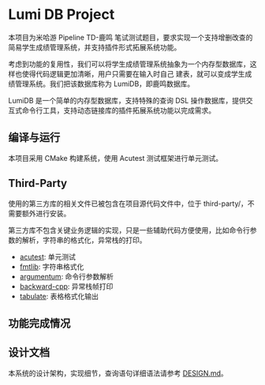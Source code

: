 # Lumi DB Project

本项目为米哈游 Pipeline TD-鹿鸣 笔试测试题目，要求实现一个支持增删改查的简易学生成绩管理系统，并支持插件形式拓展系统功能。

考虑到功能的复用性，我们可以将学生成绩管理系统抽象为一个内存型数据库，这样也使得代码逻辑更加清晰，用户只需要在输入时自己
建表，就可以变成学生成绩管理系统。我们把该数据库称为 LumiDB，即鹿鸣数据库。

LumiDB 是一个简单的内存型数据库，支持特殊的查询 DSL 操作数据库，提供交互式命令行工具，支持动态链接库的插件拓展系统功能以完成需求。

## 编译与运行

本项目采用 CMake 构建系统，使用 Acutest 测试框架进行单元测试。

## Third-Party

使用的第三方库的相关文件已被包含在项目源代码文件中，位于 third-party/，不需要额外进行安装。

第三方库不包含关键业务逻辑的实现，只是一些辅助代码方便使用，比如命令行参数的解析，字符串的格式化，异常栈的打印。

- [acutest](https://github.com/mity/acutest): 单元测试
- [fmtlib](https://github.com/fmtlib/fmt): 字符串格式化
- [argumentum](https://github.com/mmahnic/argumentum): 命令行参数解析
- [backward-cpp](https://github.com/bombela/backward-cpp): 异常栈帧打印
- [tabulate](https://github.com/p-ranav/tabulate): 表格格式化输出

## 功能完成情况

## 设计文档

本系统的设计架构，实现细节，查询语句详细语法请参考 [DESIGN.md](DESIGN.md)。
